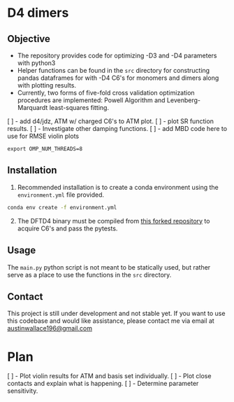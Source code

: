 # D4 dimers

## Objective
- The repository provides code for optimizing -D3 and -D4 parameters with python3
- Helper functions can be found in the `src` directory for constructing pandas
  dataframes for with -D4 C6's for monomers and dimers along with plotting
  results.
- Currently, two forms of five-fold cross validation optimization procedures
  are implemented: Powell Algorithm and Levenberg-Marquardt least-squares
  fitting.  

[ ] - add d4/jdz, ATM w/ charged C6's to ATM plot.
[ ] - plot SR function results.
[ ] - Investigate other damping functions.
[ ] - add MBD code here to use for RMSE violin plots

```
export OMP_NUM_THREADS=8
```

## Installation
1. Recommended installation is to create a conda environment using the
   `environment.yml` file provided.
```bash
conda env create -f environment.yml
```
2. The DFTD4 binary must be compiled from [this forked
   repository](https://github.com/Awallace3/dftd4) to acquire C6's and pass the
   pytests.

## Usage
The `main.py` python script is not meant to be statically used, but rather
serve as a place to use the functions in the `src` directory.


## Contact
This project is still under development and not stable yet. If you want to use
this codebase and would like assistance, please contact me via email at
<a href="mailto:austinwallace196@gmail.com">austinwallace196@gmail.com</a>

# Plan
[ ] - Plot violin results for ATM and basis set individually.
[ ] - Plot close contacts and explain what is happening.
[ ] - Determine parameter sensitivity.
